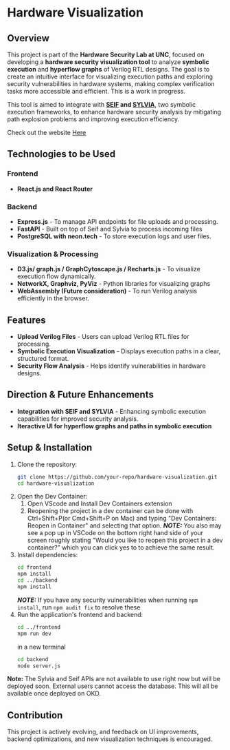 # Hardware Visualization

## Overview
This project is part of the **Hardware Security Lab at UNC**, focused on developing a **hardware security visualization tool** to analyze **symbolic execution** and **hyperflow graphs** of Verilog RTL designs. The goal is to create an intuitive interface for visualizing execution paths and exploring security vulnerabilities in hardware systems, making complex verification tasks more accessible and efficient. This is a work in progress.

This tool is aimed to integrate with **[SEIF](https://dl.acm.org/doi/10.1145/3623652.3623666) and [SYLVIA](https://repositum.tuwien.at/handle/20.500.12708/188806)**, two symbolic execution frameworks, to enhance hardware security analysis by mitigating path explosion problems and improving execution efficiency.

Check out the website [Here](https://veriviz-dept-hwsecurity.apps.cloudapps.unc.edu/)

## Technologies to be Used
### **Frontend**
- **React.js and React Router**

### **Backend**
- **Express.js** - To manage API endpoints for file uploads and processing.
- **FastAPI** - Built on top of Seif and Sylvia to process incoming files
- **PostgreSQL with neon.tech** - To store execution logs and user files.

### **Visualization & Processing**
- **D3.js/ graph.js / GraphCytoscape.js / Recharts.js** - To visualize execution flow dynamically.
- **NetworkX, Graphviz, PyViz** - Python libraries for visualizing graphs
- **WebAssembly (Future consideration)** - To run Verilog analysis efficiently in the browser.

## Features
- **Upload Verilog Files** - Users can upload Verilog RTL files for processing.
- **Symbolic Execution Visualization** - Displays execution paths in a clear, structured format.
- **Security Flow Analysis** - Helps identify vulnerabilities in hardware designs.

## Direction & Future Enhancements
- **Integration with SEIF and SYLVIA** - Enhancing symbolic execution capabilities for improved security analysis.
- **Iteractive UI for hyperflow graphs and paths in symbolic execution**

## Setup & Installation
1. Clone the repository:
   ```bash
   git clone https://github.com/your-repo/hardware-visualization.git
   cd hardware-visualization
   ```
2. Open the Dev Container:
   1. Open VScode and Install Dev Containers extension
   2. Reopening the project in a dev container can be done with Ctrl+Shift+P(or Cmd+Shift+P on Mac) and typing "Dev Containers: Reopen in Container" and selecting that option.
   **_NOTE:_** You also may see a pop up in VSCode on the bottom right hand side of your screen roughly stating "Would you like to reopen this project in a dev container?" which you can click yes to to          achieve the same result.
2. Install dependencies:
   ```bash
   cd frontend
   npm install
   cd ../backend
   npm install
   ```
   **_NOTE:_** If you have any security vulnerabilities when running `npm install`, run `npm audit fix` to resolve these
3. Run the application's frontend and backend:
   ```bash
   cd ../frontend
   npm run dev
    ```
    in a new terminal
    ```bash
    cd backend
    node server.js
    ```
**Note:** The Sylvia and Seif APIs are not available to use right now but will be deployed soon. External users cannot access the database. This will all be available once deployed on OKD.

## Contribution
This project is actively evolving, and feedback on UI improvements, backend optimizations, and new visualization techniques is encouraged.
